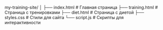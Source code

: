my-training-site/
│
├── index.html           # Главная страница
├── training.html        # Страница с тренировками
├── diet.html            # Страница с диетой
├── styles.css           # Стили для сайта
└── script.js            # Скрипты для интерактивности
